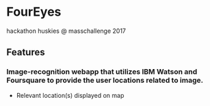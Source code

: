 # FourEyes
hackathon huskies @ masschallenge 2017

## Features

### Image-recognition webapp that utilizes IBM Watson and Foursquare to provide the user locations related to image. 
* Relevant location(s) displayed on map
